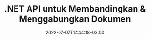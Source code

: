 ---
############################# Static ############################
layout: "product"
date: 2022-07-07T12:44:18+03:00
draft: false

product: "Comparison"
product_tag: "comparison"
platform: ".NET"
platform_tag: "net"

############################# Head ############################
head_title: "C# .NET Document Comparison API | Bandingkan & Gabungkan PDF Word Excel Web & Teks"
head_description: "C# .NET Document Comparison API. Bandingkan & gabungkan PDF Word DOC DOCX, Excel Spreadsheet, PPT, PPTX, HTML, EMLX MSG, VSDX, DXF DWG & format file gambar."

############################# Header ############################
title: ".NET API untuk Membandingkan & Menggabungkan Dokumen"
description: "Kembangkan Aplikasi .NET menggunakan API Perbandingan Dokumen untuk Membandingkan & Memeriksa Perbedaan Konten & Gaya Di Antara Dokumen Format Yang Sama."
button:
    enable: true
    icon: "fas fa-arrow-down"
    label: "Unduh Uji Coba Gratis"
    link: "https://downloads.groupdocs.com/comparison/net"

############################# SubMenu ############################
submenu:
    enable: true
    
    left:
        img_alt: "GroupDocs.Comparison for .NET"
        image: "https://www.groupdocs.cloud/templates/groupdocs/images/product-logos/groupdocs-comparison-net.png"
        product: "GroupDocs.Comparison"
        platform: ".NET"

    middle:
        button:
            - link: "#overview"
              text: "Ringkasan"

            - link: "#features"
              text: "Fitur"

            - link: "#support"
              text: "Mendukung"

            - link: "https://products.groupdocs.app/comparison"
              text: "Demo Langsung"

            - link: "https://purchase.groupdocs.com/pricing/comparison/net"
              text: "Harga"

    right:
        link_download: "https://downloads.groupdocs.com/comparison"
        link_learn: "https://docs.groupdocs.com/comparison/net/"
        link_buy: "https://purchase.groupdocs.com"

############################# Overview ############################
overview:
    enable: true
    content: |
      GroupDocs.Comparison untuk .NET API adalah solusi cepat dan andal untuk membangun aplikasi pemeriksa perbedaan di antara dokumen dengan format yang sama di C#, ASP.NET atau teknologi terkait .NET lainnya. Pustaka perbandingan .NET mendukung pemeriksaan perbedaan di keduanya, konten serta gaya teks dari format gambar dan dokumen populer seperti PDF, HTML, email Outlook, dokumen Microsoft Office Word, spreadsheet Excel, presentasi PowerPoint, OneNote, diagram Visio, teks dan gambar. Perbandingan dapat dilakukan untuk mendeteksi perubahan konten untuk kata, paragraf, dan karakter sambil memberikan dokumen perbandingan yang mencantumkan ringkasan perbedaan. GroupDocs.Comparison untuk .NET API dapat dengan mudah mengekstrak informasi dasar dari dokumen sumber. Itu juga dapat mengambil, membandingkan, dan menyimpan sederhana, mengaktifkan kata sandi, serta dokumen terenkripsi melalui file atau aliran.  
        
      GroupDocs.Comparison untuk .NET dapat digunakan untuk mengembangkan aplikasi di lingkungan pengembangan apa pun yang menargetkan platform .NET. Ini kompatibel dengan semua bahasa berbasis .NET dan mendukung sistem operasi populer (Windows, Linux, MacOS) di mana kerangka kerja Mono atau .NET (termasuk .NET Core) dapat diinstal.
    tabs:
      enable: true
      
      ## TAB ONE ##
      tab_one:
        description: |
          Berikut ini adalah ikhtisar GroupDocs.Comparison untuk .NET:
      
        right:
          enable: true
          icon: "fab fa-html5"
          title: "Ringkasan"
          content: |
            * Perbandingan Dokumen
            * Perbandingan File HTML
            * Perbandingan PDF
            * Perbandingan Diagram
            * Bandingkan Konten File
            * Bandingkan Gaya Teks
      
      ## TAB TWO ##
      tab_two:
        description: |
          GroupDocs.Comparison untuk .NET mendukung semua [format file dokumen](https://docs.groupdocs.com/comparison/net/supported-document-formats/) yang populer termasuk: Microsoft Office, PDF, gambar, dan banyak lainnya.
        left:
          enable: true
          table:
            # table loop
            - title: "Microsoft Office"
              content: |
                * **Word:** [DOC](https://products.groupdocs.com/comparison/net/doc/), [DOCX](https://products.groupdocs.com/comparison/net/docx/), [DOCM](https://products.groupdocs.com/comparison/net/docm/), [DOT](https://products.groupdocs.com/comparison/net/dot/), [DOTX](https://products.groupdocs.com/comparison/net/dotx/), [DOTM](https://products.groupdocs.com/comparison/net/dotm/), [RTF](https://products.groupdocs.com/comparison/net/rtf/), [TXT](https://products.groupdocs.com/comparison/net/txt/)
                * **Excel:** [XLS](https://products.groupdocs.com/comparison/net/xls/), [XLSX](https://products.groupdocs.com/comparison/net/xlsx/), [XLSM](https://products.groupdocs.com/comparison/net/xlsm/), [XLSB](https://products.groupdocs.com/comparison/net/xlsb/), [XLTM](https://products.groupdocs.com/comparison/net/xltm/), [XLT](https://products.groupdocs.com/comparison/net/xlt/), [XLTM](https://products.groupdocs.com/comparison/net/xltm/), [XLTX](https://products.groupdocs.com/comparison/net/xltx/), [XLAM](https://products.groupdocs.com/comparison/net/xlam/), [SXC](https://products.groupdocs.com/comparison/net/sxc/), [SpreadsheetML](https://products.groupdocs.com/comparison/net/xml/)
                * **PowerPoint:** [PPT](https://products.groupdocs.com/comparison/net/ppt/), [PPTX](https://products.groupdocs.com/comparison/net/pptx/), [PPS](https://products.groupdocs.com/comparison/net/pps/), [PPSX](https://products.groupdocs.com/comparison/net/ppsx/), [PPSM](https://products.groupdocs.com/comparison/net/ppsm/), [POT](https://products.groupdocs.com/comparison/net/pot/), [POTM](https://products.groupdocs.com/comparison/net/potm/), [POTX](https://products.groupdocs.com/comparison/net/potx/), [PPTM](https://products.groupdocs.com/comparison/net/pptm/)
                * **Visio:** [VSD](https://products.groupdocs.com/comparison/net/vsd/), [VDX](https://products.groupdocs.com/comparison/net/vdx/), [VSS](https://products.groupdocs.com/comparison/net/vss/), [VSSX](https://products.groupdocs.com/comparison/net/vssx/), [VSX](https://products.groupdocs.com/comparison/net/vsx/), [VST](https://products.groupdocs.com/comparison/net/vst/), [VSTX](https://products.groupdocs.com/comparison/net/vstx/), [VTX](https://products.groupdocs.com/comparison/net/vtx/), [VSDX](https://products.groupdocs.com/comparison/net/vsdx/), [VDW](https://products.groupdocs.com/comparison/net/vdw/), [VSTM](https://products.groupdocs.com/comparison/net/vstm/), [VSSM](https://products.groupdocs.com/comparison/net/vssm/), [VSDM](https://products.groupdocs.com/comparison/net/vsdm/)
                * **Outlook:** [MSG](https://products.groupdocs.com/comparison/net/msg/), [EML](https://products.groupdocs.com/comparison/net/eml/), [EMLX](https://products.groupdocs.com/comparison/net/emlx/), [PST](https://products.groupdocs.com/comparison/net/pst/), [OST](https://products.groupdocs.com/comparison/net/ost/)
                * **OneNote:** [ONE](https://products.groupdocs.com/comparison/net/one/)

        right:
          enable: true
          table:
            # table loop
            - title: "Format lainnya"
              content: |
                * **Bahasa Pemrograman**: CS, Java, CPP, JS, PY, RB, PL, ASM, GROOVY, JSON, ActionScript, PHP, SQL, LOG, DIFF, LESS, SCALA
                * **OpenDocument**: ODT, OTT, ODS, ODP, OTP
                * **Portabel**: PDF, MOBI
                * **AutoCAD**: DXF, DWG
                * **Email**: EML, EMLX, MSG
                * **Gambar**: JPEG, BMP, PNG, GIF, DCM, DICOM, DjVu
                * **Web**: HTML, HTML, MHTML
                * **Teks**: TXT

      ## TAB THREE ##
      tab_three:
        description: |
          GroupDocs.Comparison untuk .NET mendukung Sistem Operasi, Kerangka & Manajer Paket berikut:
      
        left:
          enable: true
          table:
            - icon: "fab fa-windows"
              title: "Sistem operasi"
              content: |
                * Desktop Windows
                * Windows Server
                * Windows Azure
                * Linux
                * MacOS

            - icon: "fas fa-code"
              title: "Kerangka yang Didukung"
              content: |
                * .NET Framework 2.0 atau lebih tinggi
                * Kerangka Mono 1.2 atau lebih tinggi
                * .NET Standar 2.0
                * .NET Core 2.0

        right:
          enable: true
          table:
            - icon: "fas fa-box"
              title: "Manajer Paket"
              content: |
                * NuGet

            - icon: "fas fa-tools"
              title: "Lingkungan Pengembangan"
              content: |
                * Microsoft Visual Studio
                * Xamarin.Android
                * Xamarin.IOS
                * Xamarin.Mac
                * MonoDevelop

############################# Features ############################
features:
    enable: true
    title: "GroupDocs.Perbandingan untuk Fitur .NET"

    feature:
      - icon: "fas fa-copy"
        content: "Identifikasi Perbedaan Konten dan Gaya Font"

      - icon: "fas fa-eye"
        content: "Simpan Laporan Ringkas dari Semua Perbedaan yang Ditemukan setelah Perbandingan File"

      - icon: "fas fa-bolt"
        content: "Terapkan atau Tolak Perubahan setelah Menganalisis Perbedaan dan Mengekspor File yang Dihasilkan"
      
      - icon: "fas fa-file-powerpoint"
        content: "Dukungan untuk Fungsi Lacak Perubahan Microsoft Word saat Membandingkan File Word"

      - icon: "fas fa-code"
        content: "Uniknya Temukan Perubahan yang Datang dari Setiap Dokumen yang Dibandingkan"

      - icon: "fas fa-cloud"
        content: "Baca dan Kirim Dokumen melalui Streams"

      - icon: "fas fa-remove-format"
        content: "Lisensi Terukur – Penagihan Menurut Penggunaan API"

      - icon: "fas fa-comment-slash"
        content: "Bandingkan Beberapa Dokumen Sumber dengan Dokumen Target Tunggal"

      - icon: "fas fa-location-arrow"
        content: "Bandingkan Halaman Tertentu dari File Word satu sama lain – Terima atau tolak semua perubahan dalam satu Dokumen Word"

      - icon: "fas fa-border-all"
        content: "Gabungkan hingga 3 Dokumen Word dan Bandingkan Rumus yang digunakan dalam File Word"

      - icon: "fas fa-wrench"
        content: "Dapatkan Informasi tentang Dokumen dari filePath"

      - icon: "fas fa-columns"
        content: "Simpan Hasil Perbandingan HTML sebagai Gambar"

      - icon: "fas fa-file-word"
        content: "Opsi untuk Menampilkan atau Menyembunyikan Konten yang Dihapus"

      - icon: "fas fa-envelope"
        content: "Opsi untuk Mengaktifkan atau Menonaktifkan Perbandingan Gaya Dokumen"

      - icon: "fas fa-print"
        content: "Tentukan String untuk Ditandai Disisipkan, Dihapus & Gaya Ubah Item dalam Dokumen Perbandingan"

      - icon: "fas fa-file-archive"
        content: "Tentukan Pemisah Kata & Warna Font untuk Menyesuaikan Gaya Teks yang Dibandingkan"

      - icon: "fas fa-lock"
        content: "Hitung Koordinat Perubahan yang Benar di PDF, Word, PowerPoint Slides & Diagram"

      - icon: "fas fa-file-code"
        content: "Bandingkan File yang Dilindungi Kata Sandi"
      
      - icon: "fas fa-fill-drip"
        content: "Bandingkan Judul Bagan di Spreadsheet - Hasilkan Bagan di File Sel yang dihasilkan"

      - icon: "fas fa-file-excel"
        content: "Ukuran otomatis bentuk otomatis dalam file dokumen Sel yang dihasilkan"

      - icon: "fas fa-heading"
        content: "Akses Halaman Ringkasan Terperinci untuk Mendeteksi Perubahan Antara File Dokumen Sumber & Target"

      - icon: "fas fa-project-diagram"
        content: "Bandingkan File Bahasa Pemrograman & Scripting Paling Populer"

      - icon: "fas fa-cube"
        content: "Bandingkan Beberapa (lebih dari dua) PDF, Word, Excel, Diagram, Email, Teks & Dokumen OneNote"

      - icon: "fab fa-uncharted"
        content: "Bandingkan Header & Footer dari Format File yang Didukung"

      - icon: "fab fa-uncharted"
        content: "Bandingkan Bookmark, Variabel & Properti Kustom dari Format Dokumen Word"

    more_feature:
      - title: "Bandingkan Dokumen dengan mudah menggunakan .NET API"
        content: |
          GroupDocs.Comparison untuk .NET API memberi Anda cara yang mudah dan efisien untuk membandingkan file Anda. Berikut adalah contoh yang menunjukkan, bagaimana membandingkan dua dokumen DOCX menggunakan C#:  

          ```cs
          //Sumber dan file target untuk dibandingkan
          string source = @"source.docx";
          string target = @"target.docx";
          Comparer comparer = new Comparer();
          //Bandingkan dua dokumen
          ICompareResult result = comparer.Compare(source, target, new ComparisonSettings());
          ```
      - title: "Pilih Tingkat Detail untuk Perbandingan"
        content: "Dengan GroupDocs.Comparison untuk .NET Anda dapat menentukan sejauh mana Anda ingin dokumen dibandingkan. Anda dapat memilih di antara, rendah (bandingkan teks kata demi kata dengan akurasi untuk pencitraan grid = 50), tengah (bandingkan teks karakter dengan karakter dengan akurasi untuk imaging grid = 100) atau tinggi (bandingkan teks karakter dengan karakter dengan akurasi untuk imaging grid = 150)."

      - title: "Dukungan untuk Perbandingan Gaya Teks"
        content: |
          GroupDocs.Comparison untuk .NET menawarkan fitur untuk membandingkan gaya teks.  

          Sementara kata dan karakter dokumen dibandingkan, nama font, ukuran font, warna font, gaya font (Bold, Italic, Underline, Small Caps, Hyperlink) dan warna garis bawah (jika ada) dapat dibandingkan untuk menemukan perbedaan.  

          Saat membandingkan paragraf, Anda dapat membandingkan gaya seperti, perataan paragraf, indentasi (indentasi kiri, indentasi kanan), spasi paragraf (spasi setelah, spasi sebelum), indentasi baris pertama, dan spasi baris.  

          GroupDocs.Comparison untuk .NET juga mendukung membandingkan bagian lain dari halaman, jika berlaku, seperti jarak footer, tinggi & orientasi halaman, margin (kiri, kanan, atas, dan bawah), lebar garis batas, dan warna batas.  

############################# Support ############################
support:
    enable: true

############################# Solutions ############################
solutions:
    enable: true
    title: "GroupDocs.Comparison menawarkan API tampilan dokumen untuk lingkungan pengembangan populer lainnya"

    solution:
        - img_alt: "GroupDocs.Comparison for Java"
          image: "https://www.groupdocs.cloud/templates/groupdocs/images/product-logos/groupdocs-comparison-java.png"
          product: "GroupDocs.Comparison"
          platform: "Java"
          link: "/comparison/java/"

############################# Back to top ###############################
back_to_top:
  enable: true
---